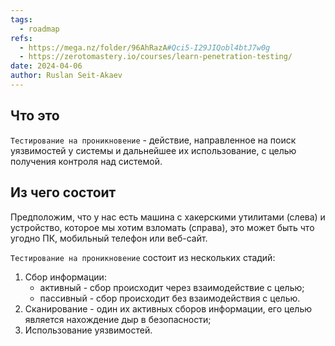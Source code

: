 ```yaml
---
tags:
  - roadmap
refs:
  - https://mega.nz/folder/96AhRazA#Qci5-I29JIQobl4btJ7w0g
  - https://zerotomastery.io/courses/learn-penetration-testing/
date: 2024-04-06
author: Ruslan Seit-Akaev
---
```

## Что это

`Тестирование на проникновение` - действие, направленное на поиск уязвимостей у системы и дальнейшее их использование, с целью получения контроля над системой.

## Из чего состоит

Предположим, что у нас есть машина с хакерскими утилитами (слева) и устройство, которое мы хотим взломать (справа), это может быть что угодно ПК, мобильный телефон или веб-сайт.

`Тестирование на проникновение` состоит из нескольких стадий:
1. Сбор информации:
	- активный - сбор происходит через взаимодействие с целью;
	- пассивный - сбор происходит без взаимодействия с целью.
2. Сканирование - один их активных сборов информации, его целью является нахождение дыр в безопасности;
3. Использование уязвимостей.